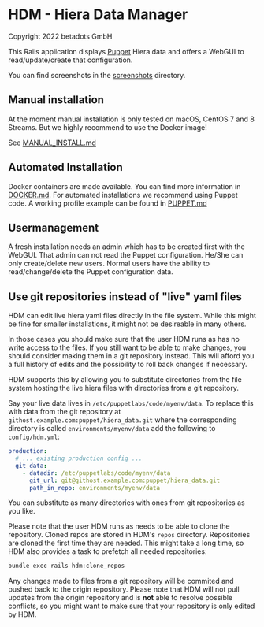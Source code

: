 # HDM - Hiera Data Manager

Copyright 2022 betadots GmbH

This Rails application displays [Puppet](https://github.com/puppetlabs/puppet) Hiera data and offers a WebGUI to read/update/create that configuration.

You can find screenshots in the [screenshots](screenshots) directory.

## Manual installation

At the moment manual installation is only tested on macOS, CentOS 7 and 8 Streams. But we highly recommend to use the Docker image!

See [MANUAL_INSTALL.md](MANUAL_INSTALL.md)

## Automated Installation

Docker containers are made available. You can find more information in [DOCKER.md](DOCKER.md).
For automated installations we recommend using Puppet code. A working profile example can be found in [PUPPET.md](PUPPET.md)

## Usermanagement

A fresh installation needs an admin which has to be created first with the WebGUI. That admin can not read the Puppet configuration. He/She can only create/delete new users. Normal users have the ability to read/change/delete the Puppet configuration data.

## Use git repositories instead of "live" yaml files

HDM can edit live hiera yaml files directly in the file system. While this might
be fine for smaller installations, it might not be desireable in many others.

In those cases you should make sure that the user HDM runs as has no write
access to the files. If you still want to be able to make changes, you should
consider making them in a git repository instead. This will afford you a full
history of edits and the possibility to roll back changes if necessary.

HDM supports this by allowing you to substitute directories from the file system
hosting the live hiera files with directories from a git repository.

Say your live data lives in `/etc/puppetlabs/code/myenv/data`. To replace this
with data from the git repository at `githost.example.com:puppet/hiera_data.git`
where the corresponding directory is called `environments/myenv/data` add the
following to `config/hdm.yml`:

```yaml
production:
  # ... existing production config ...
  git_data:
    - datadir: /etc/puppetlabs/code/myenv/data
      git_url: git@githost.example.com:puppet/hiera_data.git
      path_in_repo: environments/myenv/data
```

You can substitute as many directories with ones from git repositories as you
like.

Please note that the user HDM runs as needs to be able to clone the repository.
Cloned repos are stored in HDM's `repos` directory. Repositories are cloned
the first time they are needed. This might take a long time, so HDM also
provides a task to prefetch all needed repositories:

```sh
bundle exec rails hdm:clone_repos
```

Any changes made to files from a git repository will be commited and pushed back
to the origin repository. Please note that HDM will not pull updates from the
origin repository and is **not** able to resolve possible conflicts, so you might
want to make sure that your repository is only edited by HDM.
